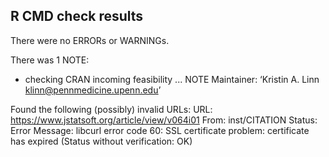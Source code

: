 ## R CMD check results
There were no ERRORs or WARNINGs. 

There was 1 NOTE:

* checking CRAN incoming feasibility ... NOTE
Maintainer: ‘Kristin A. Linn <klinn@pennmedicine.upenn.edu>’

Found the following (possibly) invalid URLs:
  URL: https://www.jstatsoft.org/article/view/v064i01
    From: inst/CITATION
    Status: Error
    Message: libcurl error code 60:
      	SSL certificate problem: certificate has expired
      	(Status without verification: OK)
